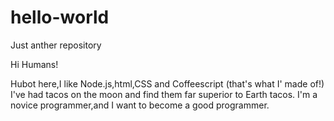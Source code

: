 # hello-world
Just anther repository

Hi Humans!

Hubot here,I like Node.js,html,CSS and Coffeescript (that's what I' made of!)
I've had tacos on the moon and find them far superior to Earth tacos.
I'm a novice programmer,and I want to become a good programmer.
